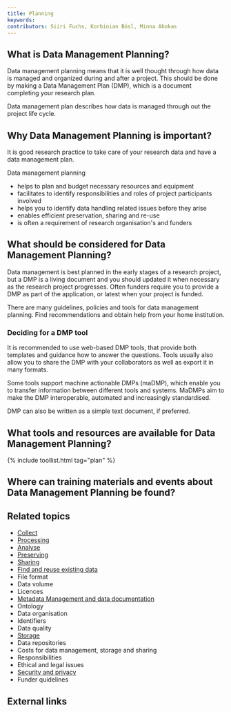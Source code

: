 ```yaml
---
title: Planning
keywords:
contributors: Siiri Fuchs, Korbinian Bösl, Minna Ahokas
---
```


## What is Data Management Planning?
Data management planning means that it is well thought through how data is managed and organized during and after a project. This should be done by making a Data Management Plan (DMP), which is a document completing your research plan. 

Data management plan describes how data is managed through out the project life cycle.

## Why Data Management Planning is important?
It is good research practice to take care of your research data and have a data management plan. 

Data management planning

* helps to plan and budget necessary resources and equipment
* facilitates to identify responsibilities and roles of project participants involved
* helps you to identify data handling related issues before they arise
* enables efficient preservation, sharing and re-use
* is often a requirement of research organisation's and funders


## What should be considered for Data Management Planning?
Data management is best planned in the early stages of a research project, but a DMP is a living document and you should updated it when necessary as the research project progresses. Often funders require you to provide a DMP as part of the application, or latest when your project is funded.

There are many guidelines, policies and tools for data management planning. Find recommendations and obtain help from your home institution. 


### Deciding for a DMP tool

It is recommended to use web-based DMP tools, that provide both templates and guidance how to answer the questions. Tools usually also allow you to share the DMP with your collaborators as well as export it in many formats. 

Some tools support machine actionable DMPs (maDMP), which enable you to transfer information between different tools and systems. 
MaDMPs aim to make the DMP interoperable, automated and increasingly standardised.

DMP can also be written as a simple text document, if preferred.


## What tools and resources are available for Data Management Planning?

{% include toollist.html tag="plan" %}

## Where can training materials and events about Data Management Planning be found?

## Related topics

* [Collect](collecting)
* [Processing](processing)
* [Analyse](analysing)
* [Preserving](preserving)
* [Sharing](sharing)
* [Find and reuse existing data](reusing)
* File format
* Data volume
* Licences
* [Metadata Management and data documentation](metadata_management)
* Ontology
* Data organisation
* Identifiers
* Data quality
* [Storage](storage)
* Data repositories
* Costs for data management, storage and sharing
* Responsibilities
* Ethical and legal issues
* [Security and privacy](security_and_privacy)
* Funder quidelines

## External links
